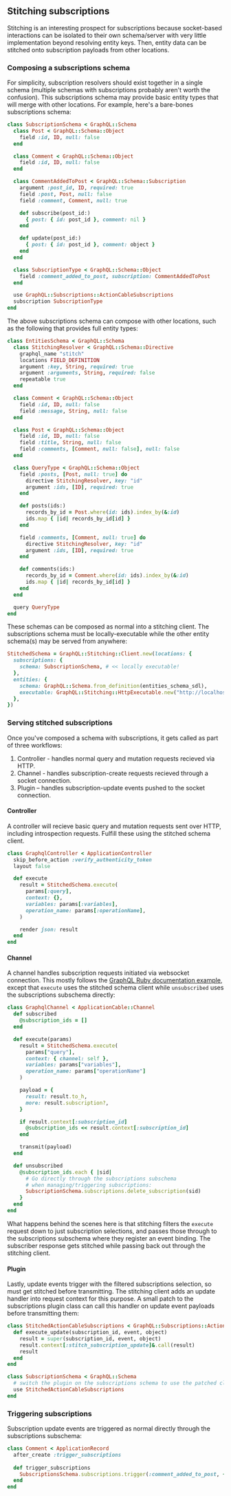 ## Stitching subscriptions

Stitching is an interesting prospect for subscriptions because socket-based interactions can be isolated to their own schema/server with very little implementation beyond resolving entity keys. Then, entity data can be stitched onto subscription payloads from other locations.

### Composing a subscriptions schema

For simplicity, subscription resolvers should exist together in a single schema (multiple schemas with subscriptions probably aren't worth the confusion). This subscriptions schema may provide basic entity types that will merge with other locations. For example, here's a bare-bones subscriptions schema:

```ruby
class SubscriptionSchema < GraphQL::Schema
  class Post < GraphQL::Schema::Object
    field :id, ID, null: false
  end

  class Comment < GraphQL::Schema::Object
    field :id, ID, null: false
  end

  class CommentAddedToPost < GraphQL::Schema::Subscription
    argument :post_id, ID, required: true
    field :post, Post, null: false
    field :comment, Comment, null: true

    def subscribe(post_id:)
      { post: { id: post_id }, comment: nil }
    end

    def update(post_id:)
      { post: { id: post_id }, comment: object }
    end
  end

  class SubscriptionType < GraphQL::Schema::Object
    field :comment_added_to_post, subscription: CommentAddedToPost
  end

  use GraphQL::Subscriptions::ActionCableSubscriptions
  subscription SubscriptionType
end
```

The above subscriptions schema can compose with other locations, such as the following that provides full entity types:

```ruby
class EntitiesSchema < GraphQL::Schema
  class StitchingResolver < GraphQL::Schema::Directive
    graphql_name "stitch"
    locations FIELD_DEFINITION
    argument :key, String, required: true
    argument :arguments, String, required: false
    repeatable true
  end

  class Comment < GraphQL::Schema::Object
    field :id, ID, null: false
    field :message, String, null: false
  end

  class Post < GraphQL::Schema::Object
    field :id, ID, null: false
    field :title, String, null: false
    field :comments, [Comment, null: false], null: false
  end

  class QueryType < GraphQL::Schema::Object
    field :posts, [Post, null: true] do
      directive StitchingResolver, key: "id"
      argument :ids, [ID], required: true
    end

    def posts(ids:)
      records_by_id = Post.where(id: ids).index_by(&:id)
      ids.map { |id| records_by_id[id] }
    end

    field :comments, [Comment, null: true] do
      directive StitchingResolver, key: "id"
      argument :ids, [ID], required: true
    end

    def comments(ids:)
      records_by_id = Comment.where(id: ids).index_by(&:id)
      ids.map { |id| records_by_id[id] }
    end
  end

  query QueryType
end
```

These schemas can be composed as normal into a stitching client. The subscriptions schema must be locally-executable while the other entity schema(s) may be served from anywhere:

```ruby
StitchedSchema = GraphQL::Stitching::Client.new(locations: {
  subscriptions: {
    schema: SubscriptionSchema, # << locally executable!
  },
  entities: {
    schema: GraphQL::Schema.from_definition(entities_schema_sdl),
    executable: GraphQL::Stitching::HttpExecutable.new("http://localhost:3001"),
  },
})
```

### Serving stitched subscriptions

Once you've composed a schema with subscriptions, it gets called as part of three workflows:

1. Controller - handles normal query and mutation requests recieved via HTTP.
2. Channel - handles subscription-create requests recieved through a socket connection.
3. Plugin – handles subscription-update events pushed to the socket connection.

#### Controller

A controller will recieve basic query and mutation requests sent over HTTP, including introspection requests. Fulfill these using the stitched schema client.

```ruby
class GraphqlController < ApplicationController
  skip_before_action :verify_authenticity_token
  layout false

  def execute
    result = StitchedSchema.execute(
      params[:query],
      context: {}, 
      variables: params[:variables],
      operation_name: params[:operationName],
    )

    render json: result
  end
end
```

#### Channel

A channel handles subscription requests initiated via websocket connection. This mostly follows the [GraphQL Ruby documentation example](https://graphql-ruby.org/api-doc/2.3.9/GraphQL/Subscriptions/ActionCableSubscriptions), except that `execute` uses the stitched schema client while `unsubscribed` uses the subscriptions subschema directly:

```ruby
class GraphqlChannel < ApplicationCable::Channel
  def subscribed
    @subscription_ids = []
  end

  def execute(params)
    result = StitchedSchema.execute(
      params["query"],
      context: { channel: self },
      variables: params["variables"],
      operation_name: params["operationName"]
    )

    payload = {
      result: result.to_h,
      more: result.subscription?,
    }

    if result.context[:subscription_id]
      @subscription_ids << result.context[:subscription_id]
    end

    transmit(payload)
  end

  def unsubscribed
    @subscription_ids.each { |sid|
      # Go directly through the subscriptions subschema 
      # when managing/triggering subscriptions:
      SubscriptionSchema.subscriptions.delete_subscription(sid)
    }
  end
end
```

What happens behind the scenes here is that stitching filters the `execute` request down to just subscription selections, and passes those through to the subscriptions subschema where they register an event binding. The subscriber response gets stitched while passing back out through the stitching client.

#### Plugin

Lastly, update events trigger with the filtered subscriptions selection, so must get stitched before transmitting. The stitching client adds an update handler into request context for this purpose. A small patch to the subscriptions plugin class can call this handler on update event payloads before transmitting them:

```ruby
class StitchedActionCableSubscriptions < GraphQL::Subscriptions::ActionCableSubscriptions
  def execute_update(subscription_id, event, object)
    result = super(subscription_id, event, object)
    result.context[:stitch_subscription_update]&.call(result)
    result
  end
end

class SubscriptionSchema < GraphQL::Schema
  # switch the plugin on the subscriptions schema to use the patched class... 
  use StitchedActionCableSubscriptions
end
```

### Triggering subscriptions

Subscription update events are triggered as normal directly through the subscriptions subschema:

```ruby
class Comment < ApplicationRecord
  after_create :trigger_subscriptions
  
  def trigger_subscriptions
    SubscriptionsSchema.subscriptions.trigger(:comment_added_to_post, { post_id: post_id }, self)
  end
end
```
